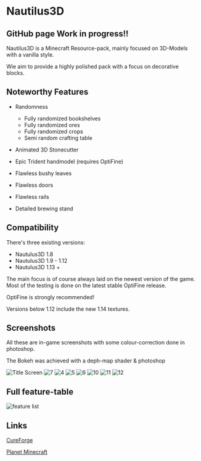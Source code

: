 # Nautilus3D

## GitHub page Work in progress!!

Nautilus3D is a Minecraft Resource-pack, mainly focused on 3D-Models with a vanilla style.

Wie aim to provide a highly polished pack with a focus on decorative blocks.


## Noteworthy Features

- Randomness
  - Fully randomized bookshelves
  - Fully randomized ores
  - Fully randomized crops
  - Semi random crafting table

- Animated 3D Stonecutter
- Epic Trident handmodel (requires OptiFine)
- Flawless bushy leaves
- Flawless doors
- Flawless rails
- Detailed brewing stand


## Compatibility
There's three existing versions:

- Nautulus3D 1.8
- Nautulus3D 1.9 - 1.12
- Nautulus3D 1.13 +

The main focus is of course always laid on the newest version of the game. Most of the testing is done on the latest stable OptiFine release.

OptiFine is strongly recommended!


Versions below 1.12 include the new 1.14 textures.


## Screenshots
All these are in-game screenshots with some colour-correction done in photoshop.

The Bokeh was achieved with a deph-map shader & photoshop

![Title Screen](https://user-images.githubusercontent.com/78741736/142738126-cf701b92-71d7-4eed-b71f-bfd9cd2e1c65.png)
![7](https://user-images.githubusercontent.com/78741736/142762275-14c0e7bb-0eb5-4654-947f-c8d28a25bb78.png)
![4](https://user-images.githubusercontent.com/78741736/142762253-a50cda3e-3b89-4631-80a9-a6646032166a.png)
![5](https://user-images.githubusercontent.com/78741736/142762256-462120e8-2dbd-4b60-a898-07e7f4577811.png)
![6](https://user-images.githubusercontent.com/78741736/142762258-d2e8e90d-220d-43f5-be9d-ec338e9957f6.png)
![10](https://user-images.githubusercontent.com/78741736/142762260-f23ff6a8-6e7b-4f63-ad67-11ca3868188f.png)
![11](https://user-images.githubusercontent.com/78741736/142762261-bc316b61-31ec-4dd8-8e47-46d2cae86287.png)
![12](https://user-images.githubusercontent.com/78741736/142762263-9241488f-0e4b-4adf-b53f-21ac0ef23299.png)


## Full feature-table
![feature list](https://user-images.githubusercontent.com/78741736/142762368-5e2cbc6a-794b-47e4-aa60-085c1e7ba19f.png)


## Links

[CureForge](https://www.curseforge.com/minecraft/texture-packs/nautilus3d)

[Planet Minecraft](https://www.planetminecraft.com/texture-pack/nautilus-pack-3d/)


